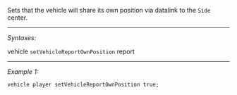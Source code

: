 Sets that the vehicle will share its own position via datalink to the `Side` center.


---
*Syntaxes:*

vehicle `setVehicleReportOwnPosition` report

---
*Example 1:*

```sqf
vehicle player setVehicleReportOwnPosition true;
```